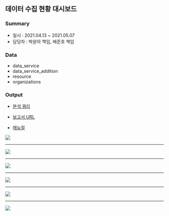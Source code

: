 ## 데이터 수집 현황 대시보드
### Summary
- 일시 : 2021.04.13 ~ 2021.05.07
- 담당자 : 박윤아 책임, 배준호 책임

### Data
 - data_service
 - data_service_addition
 - resource
 - organizations

### Output
- [분석 쿼리](https://github.com/juunho/Suwon-2021/blob/71a1944e39476d04921f5131eef29e80a599946b/BI/%EB%8D%B0%EC%9D%B4%ED%84%B0%20%EC%88%98%EC%A7%91%20%ED%98%84%ED%99%A9%20%EB%8C%80%EC%8B%9C%EB%B3%B4%EB%93%9C/%EB%B6%84%EC%84%9D%20%EC%BF%BC%EB%A6%AC.sql)

- [보고서 URL](http://27.101.101.188:20007/studio/exported/01ad281db38f4a4ea4043c6af235f0020fcac5bfeaf74c14ae2df288ae867d61)

- [매뉴얼](https://github.com/juunho/Suwon-2021/blob/39b9fb14d340f2a7719e2a8a064c664f329407e7/Data%20Visualization/1.%20%EB%8D%B0%EC%9D%B4%ED%84%B0%20%EC%88%98%EC%A7%91%20%ED%98%84%ED%99%A9%20%EB%8C%80%EC%8B%9C%EB%B3%B4%EB%93%9C/%EB%8D%B0%EC%9D%B4%ED%84%B0%20%EC%88%98%EC%A7%91%20%ED%98%84%ED%99%A9%20%EB%8C%80%EC%8B%9C%EB%B3%B4%EB%93%9C%20%EB%A7%A4%EB%89%B4%EC%96%BC.pdf)



<img src="https://github.com/juunho/Suwon-2021/blob/481e666d1b81fea0c803b5f97b27f90293c36747/Data%20Visualization/1.%20%EB%8D%B0%EC%9D%B4%ED%84%B0%20%EC%88%98%EC%A7%91%20%ED%98%84%ED%99%A9%20%EB%8C%80%EC%8B%9C%EB%B3%B4%EB%93%9C/IMAGE/IMG_1.png">

---

<img src="https://github.com/juunho/Suwon-2021/blob/481e666d1b81fea0c803b5f97b27f90293c36747/Data%20Visualization/1.%20%EB%8D%B0%EC%9D%B4%ED%84%B0%20%EC%88%98%EC%A7%91%20%ED%98%84%ED%99%A9%20%EB%8C%80%EC%8B%9C%EB%B3%B4%EB%93%9C/IMAGE/IMG_2.png">

---

<img src="https://github.com/juunho/Suwon-2021/blob/481e666d1b81fea0c803b5f97b27f90293c36747/Data%20Visualization/1.%20%EB%8D%B0%EC%9D%B4%ED%84%B0%20%EC%88%98%EC%A7%91%20%ED%98%84%ED%99%A9%20%EB%8C%80%EC%8B%9C%EB%B3%B4%EB%93%9C/IMAGE/IMG_3.png">

---

<img src="https://github.com/juunho/Suwon-2021/blob/481e666d1b81fea0c803b5f97b27f90293c36747/Data%20Visualization/1.%20%EB%8D%B0%EC%9D%B4%ED%84%B0%20%EC%88%98%EC%A7%91%20%ED%98%84%ED%99%A9%20%EB%8C%80%EC%8B%9C%EB%B3%B4%EB%93%9C/IMAGE/IMG_4.png">

---

<img src="https://github.com/juunho/Suwon-2021/blob/481e666d1b81fea0c803b5f97b27f90293c36747/Data%20Visualization/1.%20%EB%8D%B0%EC%9D%B4%ED%84%B0%20%EC%88%98%EC%A7%91%20%ED%98%84%ED%99%A9%20%EB%8C%80%EC%8B%9C%EB%B3%B4%EB%93%9C/IMAGE/IMG_5.png">

---

<img src="https://github.com/juunho/Suwon-2021/blob/481e666d1b81fea0c803b5f97b27f90293c36747/Data%20Visualization/1.%20%EB%8D%B0%EC%9D%B4%ED%84%B0%20%EC%88%98%EC%A7%91%20%ED%98%84%ED%99%A9%20%EB%8C%80%EC%8B%9C%EB%B3%B4%EB%93%9C/IMAGE/IMG_6.png">
